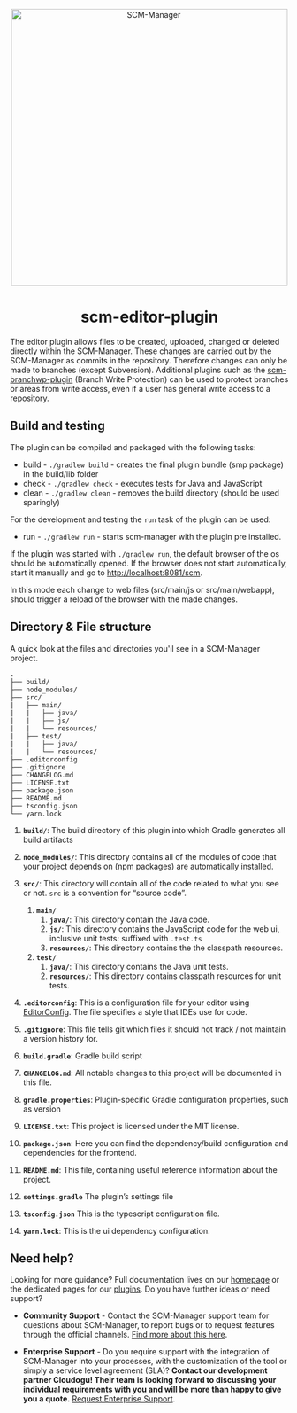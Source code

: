 <p align="center">
  <a href="https://www.scm-manager.org/">
    <img alt="SCM-Manager" src="https://download.scm-manager.org/images/logo/scm-manager_logo.png" width="500" />
  </a>
</p>
<h1 align="center">
  scm-editor-plugin
</h1>

The editor plugin allows files to be created, uploaded, changed or deleted directly within the SCM-Manager. 
These changes are carried out by the SCM-Manager as commits in the repository. 
Therefore changes can only be made to branches (except Subversion). 
Additional plugins such as the [scm-branchwp-plugin](https://github.com/scm-manager/scm-branchwp-plugin) (Branch Write Protection) can be used to protect branches or areas from write access, even if a user has general write access to a repository.

## Build and testing

The plugin can be compiled and packaged with the following tasks:

- build - `./gradlew build` - creates the final plugin bundle (smp package) in the build/lib folder
- check - `./gradlew check` - executes tests for Java and JavaScript
- clean - `./gradlew clean` - removes the build directory (should be used sparingly)

For the development and testing the `run` task of the plugin can be used:

- run - `./gradlew run` - starts scm-manager with the plugin pre installed.

If the plugin was started with `./gradlew run`, the default browser of the os should be automatically opened.
If the browser does not start automatically, start it manually and go to [http://localhost:8081/scm](http://localhost:8081/scm).

In this mode each change to web files (src/main/js or src/main/webapp), should trigger a reload of the browser with the made changes.

## Directory & File structure

A quick look at the files and directories you'll see in a SCM-Manager project.

    .
    ├── build/
    ├── node_modules/
    ├── src/
    |   ├── main/
    |   |   ├── java/
    |   |   ├── js/
    |   |   └── resources/
    |   ├── test/
    |   |   ├── java/
    |   |   └── resources/
    ├── .editorconfig
    ├── .gitignore
    ├── CHANGELOG.md
    ├── LICENSE.txt
    ├── package.json
    ├── README.md
    ├── tsconfig.json
    └── yarn.lock

1.  **`build/`**: The build directory of this plugin into which Gradle generates all build artifacts

2.  **`node_modules/`**: This directory contains all of the modules of code that your project depends on (npm packages) are automatically installed.

3.  **`src/`**: This directory will contain all of the code related to what you see or not. `src` is a convention for “source code”.

    1. **`main/`**
       1. **`java/`**: This directory contain the Java code.
       2. **`js/`**: This directory contains the JavaScript code for the web ui, inclusive unit tests: suffixed with `.test.ts`
       3. **`resources/`**: This directory contains the the classpath resources.
    2. **`test/`**
       1. **`java/`**: This directory contains the Java unit tests.
       2. **`resources/`**: This directory contains classpath resources for unit tests.

4.  **`.editorconfig`**: This is a configuration file for your editor using [EditorConfig](https://editorconfig.org/). The file specifies a style that IDEs use for code.

5.  **`.gitignore`**: This file tells git which files it should not track / not maintain a version history for.

6.  **`build.gradle`**: Gradle build script

7.  **`CHANGELOG.md`**: All notable changes to this project will be documented in this file.

8.  **`gradle.properties`**: Plugin-specific Gradle configuration properties, such as version

9.  **`LICENSE.txt`**: This project is licensed under the MIT license.

10.  **`package.json`**: Here you can find the dependency/build configuration and dependencies for the frontend.

11.  **`README.md`**: This file, containing useful reference information about the project.

12. **`settings.gradle`** The plugin’s settings file 

13. **`tsconfig.json`** This is the typescript configuration file.

14. **`yarn.lock`**: This is the ui dependency configuration.

## Need help?

Looking for more guidance? Full documentation lives on our [homepage](https://www.scm-manager.org/docs/) or the dedicated pages for our [plugins](https://www.scm-manager.org/plugins/). Do you have further ideas or need support?

- **Community Support** - Contact the SCM-Manager support team for questions about SCM-Manager, to report bugs or to request features through the official channels. [Find more about this here](https://www.scm-manager.org/support/).

- **Enterprise Support** - Do you require support with the integration of SCM-Manager into your processes, with the customization of the tool or simply a service level agreement (SLA)? **Contact our development partner Cloudogu! Their team is looking forward to discussing your individual requirements with you and will be more than happy to give you a quote.** [Request Enterprise Support](https://cloudogu.com/en/scm-manager-enterprise/).

